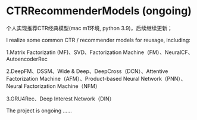 # CTRRecommenderModels (ongoing)

个人实现推荐CTR经典模型(mac m1环境, python 3.9)，后续继续更新；

I realize some common CTR / recommender models for reusage, including:

1.Matrix Factorizatin (MF)、SVD、Factorization Machine（FM）、NeuralCF、AutoencoderRec

2.DeepFM、DSSM、Wide & Deep、DeepCross（DCN）、Attentive Factorization Machine（AFM）、Product-based Neural Network（PNN）、Neural Factorization Machine（NFM）

3.GRU4Rec、Deep Interest Network（DIN）

The project is ongoing ......
